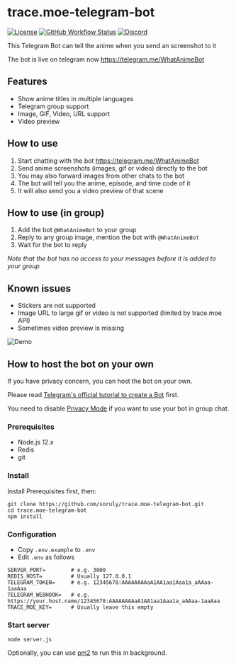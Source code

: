 # trace.moe-telegram-bot

[![License](https://img.shields.io/github/license/soruly/trace.moe-telegram-bot.svg?style=flat-square)](https://github.com/soruly/trace.moe-telegram-bot/blob/master/LICENSE)
[![GitHub Workflow Status](https://img.shields.io/github/workflow/status/soruly/trace.moe-telegram-bot/Node.js%20CI?style=flat-square)](https://github.com/soruly/trace.moe-telegram-bot/actions)
[![Discord](https://img.shields.io/discord/437578425767559188.svg?style=flat-square)](https://discord.gg/K9jn6Kj)

This Telegram Bot can tell the anime when you send an screenshot to it

The bot is live on telegram now https://telegram.me/WhatAnimeBot

## Features

- Show anime titles in multiple languages
- Telegram group support
- Image, GIF, Video, URL support
- Video preview

## How to use

1. Start chatting with the bot https://telegram.me/WhatAnimeBot
2. Send anime screenshots (images, gif or video) directly to the bot
3. You may also forward images from other chats to the bot
4. The bot will tell you the anime, episode, and time code of it
5. It will also send you a video preview of that scene

## How to use (in group)

1. Add the bot `@WhatAnimeBot` to your group
2. Reply to any group image, mention the bot with `@WhatAnimeBot`
3. Wait for the bot to reply

_Note that the bot has no access to your messages before it is added to your group_

## Known issues

- Stickers are not supported
- Image URL to large gif or video is not supported (limited by trace.moe API)
- Sometimes video preview is missing

![Demo](demo.png)

## How to host the bot on your own

If you have privacy concern, you can host the bot on your own.

Please read [Telegram's official tutorial to create a Bot](https://core.telegram.org/bots) first.

You need to disable [Privacy Mode](https://core.telegram.org/bots#privacy-mode) if you want to use your bot in group chat.

### Prerequisites

- Node.js 12.x
- Redis
- git

### Install

Install Prerequisites first, then:

```
git clone https://github.com/soruly/trace.moe-telegram-bot.git
cd trace.moe-telegram-bot
npm install
```

### Configuration

- Copy `.env.example` to `.env`
- Edit `.env` as follows

```
SERVER_PORT=        # e.g. 3000
REDIS_HOST=         # Usually 127.0.0.1
TELEGRAM_TOKEN=     # e.g. 12345678:AAAAAAAAaA1AA1aa1Aaa1a_aAAaa-1aaAaa
TELEGRAM_WEBHOOK=   # e.g. https://your.host.name/12345678:AAAAAAAAaA1AA1aa1Aaa1a_aAAaa-1aaAaa
TRACE_MOE_KEY=      # Usually leave this empty
```

### Start server

```
node server.js
```

Optionally, you can use [pm2](https://pm2.keymetrics.io/) to run this in background.
